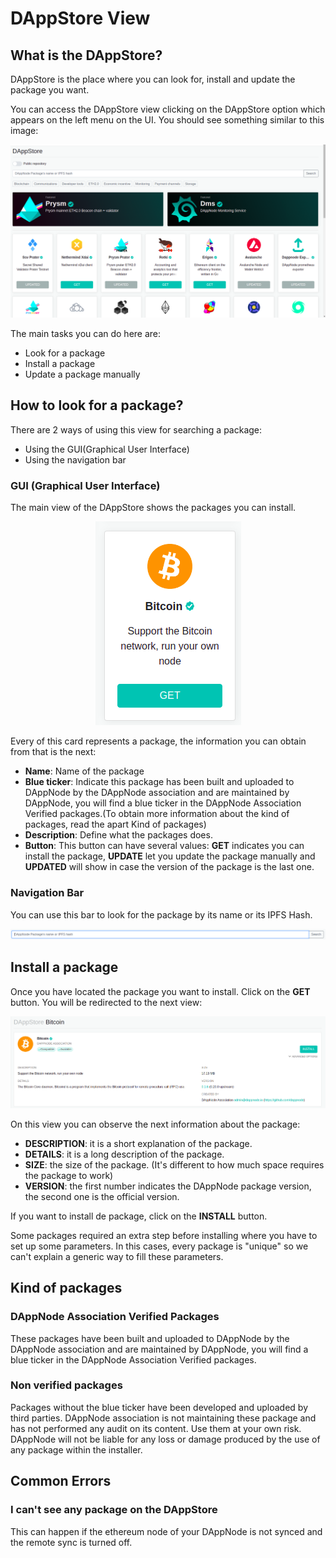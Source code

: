 # DAppStore View

## What is the DAppStore?

DAppStore is the place where you can look for, install and update the package you want.

You can access the DAppStore view clicking on the DAppStore option which appears on the left menu on the UI. You should see something similar to this image:

<p align="center">
    <img src="../../../../img/dappstore_view.png"/>
</p>

The main tasks you can do here are:

- Look for a package
- Install a package
- Update a package manually

## How to look for a package?

There are 2 ways of using this view for searching a package:

- Using the GUI(Graphical User Interface)
- Using the navigation bar

### GUI (Graphical User Interface)

The main view of the DAppStore shows the packages you can install.

<p align="center">
    <img src="../../../../img/installing_a_package_1.png"/>
</p>

Every of this card represents a package, the information you can obtain from that is the next:

- **Name**: Name of the package
- **Blue ticker**: Indicate this package has been built and uploaded to DAppNode by the DAppNode association and are maintained by DAppNode, you will find a blue ticker in the DAppNode Association Verified packages.(To obtain more information about the kind of packages, read the apart Kind of packages)
- **Description**: Define what the packages does.
- **Button**: This button can have several values: **GET** indicates you can install the package, **UPDATE** let you update the package manually and **UPDATED** will show in case the version of the package is the last one.

### Navigation Bar

You can use this bar to look for the package by its name or its IPFS Hash.

<p align="center">
    <img src="../../../../img/dappstore_nav_bar.png"/>
</p>

## Install a package

Once you have located the package you want to install. Click on the **GET** button. You will be redirected to the next view:

<p align="center">
    <img src="../../../../img/installing_a_package_2.png"/>
</p>

On this view you can observe the next information about the package:

- **DESCRIPTION**: it is a short explanation of the package.
- **DETAILS**: it is a long description of the package.
- **SIZE**: the size of the package. (It's different to how much space requires the package to work)
- **VERSION**: the first number indicates the DAppNode package version, the second one is the official version.

If you want to install de package, click on the **INSTALL** button.

Some packages required an extra step before installing where you have to set up some parameters. In this cases, every package is "unique" so we can't explain a generic way to fill these parameters.

## Kind of packages

### DAppNode Association Verified Packages

These packages have been built and uploaded to DAppNode by the DAppNode association and are maintained by DAppNode, you will find a blue ticker in the DAppNode Association Verified packages.

### Non verified packages

Packages without the blue ticker have been developed and uploaded by third parties. DAppNode association is not maintaining these package and has not performed any audit on its content. Use them at your own risk. DAppNode will not be liable for any loss or damage produced by the use of any package within the installer.

## Common Errors

### I can't see any package on the DAppStore

This can happen if the ethereum node of your DAppNode is not synced and the remote sync is turned off.
